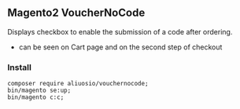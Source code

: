 ## Magento2 VoucherNoCode

Displays checkbox to enable the submission of a code after ordering.

* can be seen on Cart page and on the second step of checkout
 
### Install
    composer require aliuosio/vouchernocode;
    bin/magento se:up;
    bin/magento c:c;

